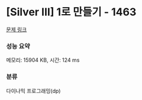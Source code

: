 # [Silver III] 1로 만들기 - 1463 

[문제 링크](https://www.acmicpc.net/problem/1463) 

### 성능 요약

메모리: 15904 KB, 시간: 124 ms

### 분류

다이나믹 프로그래밍(dp)

